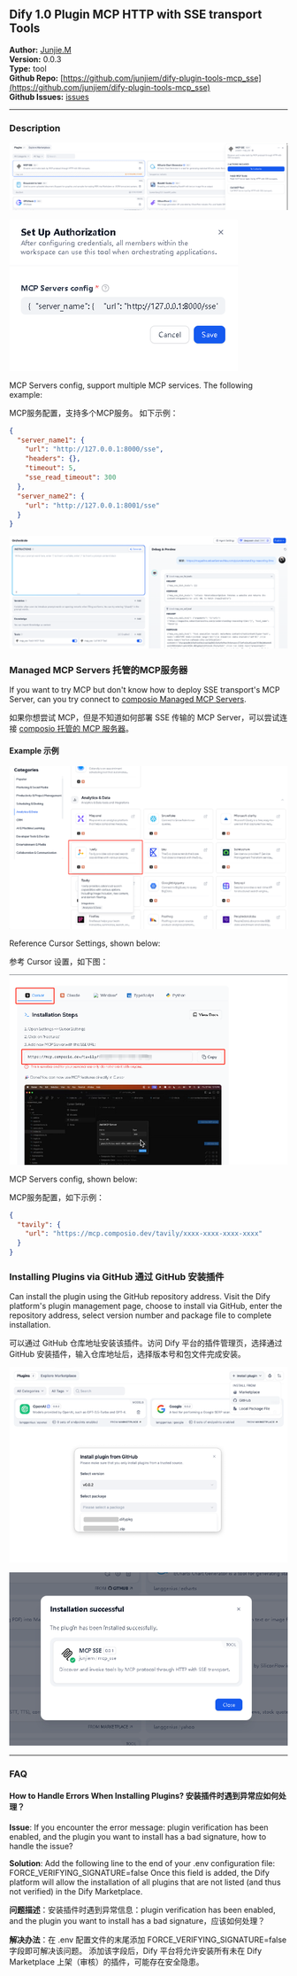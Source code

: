 ## Dify 1.0 Plugin MCP HTTP with SSE transport Tools


**Author:** [Junjie.M](https://github.com/junjiem)  
**Version:** 0.0.3  
**Type:** tool  
**Github Repo:** [https://github.com/junjiem/dify-plugin-tools-mcp_sse](https://github.com/junjiem/dify-plugin-tools-mcp_sse)  
**Github Issues:** [issues](https://github.com/junjiem/dify-plugin-tools-mcp_sse/issues)


---


### Description

![mcp_sse_plugin](_assets/mcp_sse_plugin.png)

![mcp_sse_plugin_set_authorization](_assets/mcp_sse_plugin_set_authorization.png)

MCP Servers config, support multiple MCP services. The following example:

MCP服务配置，支持多个MCP服务。 如下示例：

```json
{
  "server_name1": {
    "url": "http://127.0.0.1:8000/sse",
    "headers": {},
    "timeout": 5,
    "sse_read_timeout": 300
  },
  "server_name2": {
    "url": "http://127.0.0.1:8001/sse"
  }
}
```


![agent_add_mcp_see_tools](_assets/agent_add_mcp_see_tools.png)


### Managed MCP Servers 托管的MCP服务器

If you want to try MCP but don't know how to deploy SSE transport's MCP Server, can you try connect to [composio Managed MCP Servers](https://mcp.composio.dev).

如果你想尝试 MCP，但是不知道如何部署 SSE 传输的 MCP Server，可以尝试连接 [composio 托管的 MCP 服务器](https://mcp.composio.dev)。

#### Example 示例

![composio_mcp_list](_assets/composio_mcp_list.png)

Reference Cursor Settings, shown below:

参考 Cursor 设置，如下图：

![composio_mcp_cursor](_assets/composio_mcp_cursor.png)

MCP Servers config, shown below:

MCP服务配置，如下示例：

```json
{
  "tavily": {
    "url": "https://mcp.composio.dev/tavily/xxxx-xxxx-xxxx-xxxx"
  }
}
```


### Installing Plugins via GitHub  通过 GitHub 安装插件

Can install the plugin using the GitHub repository address. Visit the Dify platform's plugin management page, choose to install via GitHub, enter the repository address, select version number and package file to complete installation.

可以通过 GitHub 仓库地址安装该插件。访问 Dify 平台的插件管理页，选择通过 GitHub 安装插件，输入仓库地址后，选择版本号和包文件完成安装。

![install_plugin_via_github](_assets/install_plugin_via_github.png)

![install_plugin_via_github](_assets/install_plugin_via_github_successfully.png)



---



### FAQ

#### How to Handle Errors When Installing Plugins? 安装插件时遇到异常应如何处理？

**Issue**: If you encounter the error message: plugin verification has been enabled, and the plugin you want to install has a bad signature, how to handle the issue?

**Solution**: Add the following line to the end of your .env configuration file: FORCE_VERIFYING_SIGNATURE=false
Once this field is added, the Dify platform will allow the installation of all plugins that are not listed (and thus not verified) in the Dify Marketplace.

**问题描述**：安装插件时遇到异常信息：plugin verification has been enabled, and the plugin you want to install has a bad signature，应该如何处理？

**解决办法**：在 .env 配置文件的末尾添加 FORCE_VERIFYING_SIGNATURE=false 字段即可解决该问题。
添加该字段后，Dify 平台将允许安装所有未在 Dify Marketplace 上架（审核）的插件，可能存在安全隐患。
